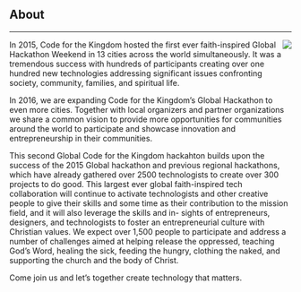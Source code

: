 ﻿## About
---
<img src="{{assets}}/images/earth.jpg" style="float:right"/>

In 2015, Code for the Kingdom hosted the first ever faith-inspired Global Hackathon Weekend in 13 cities across the world simultaneously.  It was a tremendous success with hundreds of participants creating over one hundred new technologies addressing significant issues confronting society, community, families, and spiritual life. 

In 2016, we are expanding Code for the Kingdom’s Global Hackathon to even more cities. Together with local organizers and partner organizations we share a common vision to provide more opportunities for communities around the world to participate and showcase innovation and entrepreneurship in their communities. 

This second Global Code for the Kingdom hackahton builds upon the success of the 2015 Global hackathon and previous regional hackathons, which have already gathered over 2500 technologists to create over 300 projects to do good. This largest ever global faith-inspired tech collaboration will continue to activate technologists and other creative people to give their skills and some time as their contribution to the mission field, and it will also leverage the skills and in- sights of entrepreneurs, designers, and technologists to foster an entrepreneurial culture with Christian values.
We expect over 1,500 people to participate and address a number of challenges aimed at helping release the oppressed, teaching God’s Word, healing the sick, feeding the hungry, clothing the naked, and supporting the church and the body of Christ. 

Come join us and let’s together create technology that matters.

